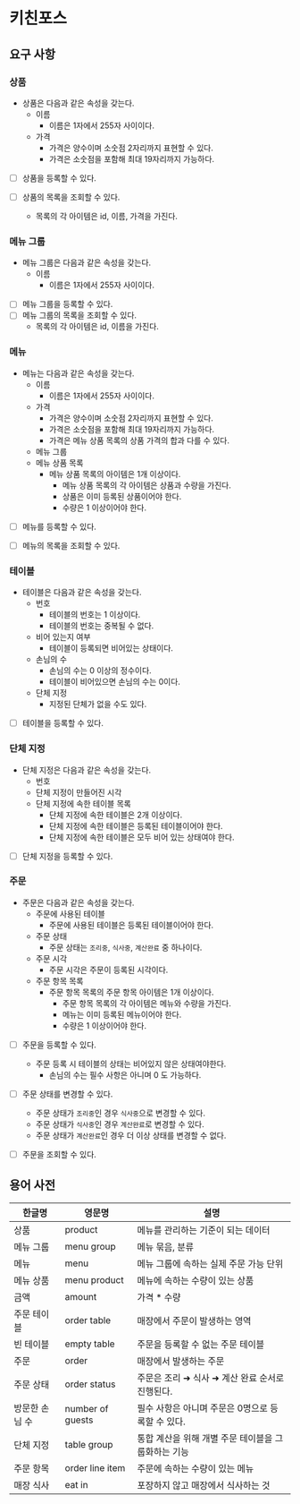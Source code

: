 # 키친포스

## 요구 사항

### 상품
- 상품은 다음과 같은 속성을 갖는다.
  - 이름
    - 이름은 1자에서 255자 사이이다.
  - 가격
    - 가격은 양수이며 소숫점 2자리까지 표현할 수 있다.
    - 가격은 소숫점을 포함해 최대 19자리까지 가능하다.

- [ ] 상품을 등록할 수 있다.

- [ ] 상품의 목록을 조회할 수 있다.
  - 목록의 각 아이템은 id, 이름, 가격을 가진다.

### 메뉴 그룹
- 메뉴 그룹은 다음과 같은 속성을 갖는다.
  - 이름
    - 이름은 1자에서 255자 사이이다.
  
- [ ] 메뉴 그룹을 등록할 수 있다.
- [ ] 메뉴 그룹의 목록을 조회할 수 있다.
  - 목록의 각 아이템은 id, 이름을 가진다.

### 메뉴
- 메뉴는 다음과 같은 속성을 갖는다.
  - 이름
    - 이름은 1자에서 255자 사이이다.
  - 가격
    - 가격은 양수이며 소숫점 2자리까지 표현할 수 있다.
    - 가격은 소숫점을 포함해 최대 19자리까지 가능하다.
    - 가격은 메뉴 상품 목록의 상품 가격의 합과 다를 수 있다.
  - 메뉴 그룹
  - 메뉴 상품 목록
    - 메뉴 상품 목록의 아이템은 1개 이상이다.
      - 메뉴 상품 목록의 각 아이템은 상품과 수량을 가진다.
      - 상품은 이미 등록된 상품이어야 한다.
      - 수량은 1 이상이어야 한다.

- [ ] 메뉴를 등록할 수 있다.

- [ ] 메뉴의 목록을 조회할 수 있다.

### 테이블
- 테이블은 다음과 같은 속성을 갖는다.
  - 번호
    - 테이블의 번호는 1 이상이다.
    - 테이블의 번호는 중복될 수 없다.
  - 비어 있는지 여부
    - 테이블이 등록되면 비어있는 상태이다.
  - 손님의 수
    - 손님의 수는 0 이상의 정수이다. 
    - 테이블이 비어있으면 손님의 수는 0이다.
  - 단체 지정
    - 지정된 단체가 없을 수도 있다.

- [ ] 테이블을 등록할 수 있다.

### 단체 지정
- 단체 지정은 다음과 같은 속성을 갖는다.
  - 번호
  - 단체 지정이 만들어진 시각
  - 단체 지정에 속한 테이블 목록
    - 단체 지정에 속한 테이블은 2개 이상이다.
    - 단체 지정에 속한 테이블은 등록된 테이블이어야 한다.
    - 단체 지정에 속한 테이블은 모두 비어 있는 상태여야 한다.
  
- [ ] 단체 지정을 등록할 수 있다.

### 주문
- 주문은 다음과 같은 속성을 갖는다.
  - 주문에 사용된 테이블
    - 주문에 사용된 테이블은 등록된 테이블이어야 한다.
  - 주문 상태
    - 주문 상태는 `조리중`, `식사중`, `계산완료` 중 하나이다.
  - 주문 시각
    - 주문 시각은 주문이 등록된 시각이다.
  - 주문 항목 목록
    - 주문 항목 목록의 주문 항목 아이템은 1개 이상이다.
      - 주문 항목 목록의 각 아이템은 메뉴와 수량을 가진다.
      - 메뉴는 이미 등록된 메뉴이어야 한다.
      - 수량은 1 이상이어야 한다.
  
- [ ] 주문을 등록할 수 있다.
  - 주문 등록 시 테이블의 상태는 비어있지 않은 상태여야한다.
    - 손님의 수는 필수 사항은 아니며 0 도 가능하다.
  
- [ ] 주문 상태를 변경할 수 있다.
  - 주문 상태가 `조리중`인 경우 `식사중`으로 변경할 수 있다.
  - 주문 상태가 `식사중`인 경우 `계산완료`로 변경할 수 있다.
  - 주문 상태가 `계산완료`인 경우 더 이상 상태를 변경할 수 없다.

- [ ] 주문을 조회할 수 있다.


## 용어 사전

| 한글명 | 영문명 | 설명 |
| --- | --- | --- |
| 상품 | product | 메뉴를 관리하는 기준이 되는 데이터 |
| 메뉴 그룹 | menu group | 메뉴 묶음, 분류 |
| 메뉴 | menu | 메뉴 그룹에 속하는 실제 주문 가능 단위 |
| 메뉴 상품 | menu product | 메뉴에 속하는 수량이 있는 상품 |
| 금액 | amount | 가격 * 수량 |
| 주문 테이블 | order table | 매장에서 주문이 발생하는 영역 |
| 빈 테이블 | empty table | 주문을 등록할 수 없는 주문 테이블 |
| 주문 | order | 매장에서 발생하는 주문 |
| 주문 상태 | order status | 주문은 조리 ➜ 식사 ➜ 계산 완료 순서로 진행된다. |
| 방문한 손님 수 | number of guests | 필수 사항은 아니며 주문은 0명으로 등록할 수 있다. |
| 단체 지정 | table group | 통합 계산을 위해 개별 주문 테이블을 그룹화하는 기능 |
| 주문 항목 | order line item | 주문에 속하는 수량이 있는 메뉴 |
| 매장 식사 | eat in | 포장하지 않고 매장에서 식사하는 것 |
